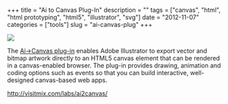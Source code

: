 +++
title = "Ai to Canvas Plug-In"
description = ""
tags = ["canvas", "html", "html prototyping", "html5", "illustrator", "svg"]
date = "2012-11-07"
categories = ["tools"]
slug = "ai-canvas-plug"
+++


<div class="tool-screenshot mb1"><a href="http://visitmix.com/labs/ai2canvas/"><img id='bluga-thumbnail-2806' class='bluga-thumbnail custom' src='http://media.konigi.com/bluga/
wt523133d860b48_custom.jpg'/></a></div><p>The <a href="http://visitmix.com/labs/ai2canvas/">Ai-&gt;Canvas plug-in</a> enables Adobe Illustrator to export vector and bitmap artwork directly to an HTML5 canvas element that can be rendered in a canvas-enabled browser. The plug-in provides drawing, animation and coding options such as events so that you can build interactive, well-designed canvas-based web apps.</p>

  
<p><a href="http://visitmix.com/labs/ai2canvas/">http://visitmix.com/labs/ai2canvas/</a></p>
      
